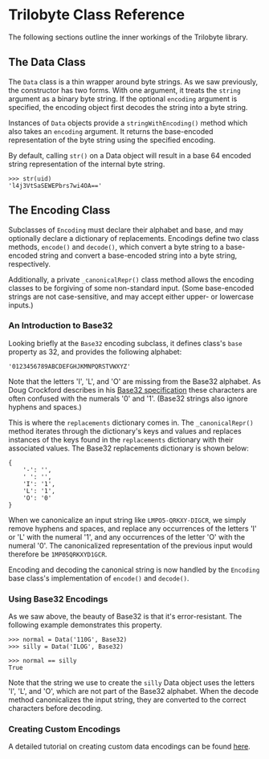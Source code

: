 Trilobyte Class Reference
=========================

The following sections outline the inner workings of the Trilobyte library.


The Data Class
--------------

The `Data` class is a thin wrapper around byte strings. As we saw previously,
the constructor has two forms. With one argument, it treats the `string`
argument as a binary byte string. If the optional `encoding` argument is
specified, the encoding object first decodes the string into a byte string.

Instances of `Data` objects provide a `stringWithEncoding()` method which also
takes an `encoding` argument. It returns the base-encoded representation of the
byte string using the specified encoding.

By default, calling `str()` on a Data object will result in a base 64 encoded
string representation of the internal byte string.

	>>> str(uid)
	'l4j3VtSaSEWEPbrs7wi4OA=='


The Encoding Class
------------------

Subclasses of `Encoding` must declare their alphabet and base, and may
optionally declare a dictionary of replacements. Encodings define two class
methods, `encode()` and `decode()`, which convert a byte string to a
base-encoded string and convert a base-encoded string into a byte string,
respectively.

Additionally, a private `_canonicalRepr()` class method allows the encoding
classes to be forgiving of some non-standard input. (Some base-encoded strings
are not case-sensitive, and may accept either upper- or lowercase inputs.)


### An Introduction to Base32

Looking briefly at the `Base32` encoding subclass, it defines class's `base`
property as 32, and provides the following alphabet:

	'0123456789ABCDEFGHJKMNPQRSTVWXYZ'

Note that the letters 'I', 'L', and 'O' are missing from the Base32 alphabet.
As Doug Crockford describes in his [Base32 specification](http://www.crockford.com/wrmg/base32.html) these
characters are often confused with the numerals '0' and '1'. (Base32 strings
also ignore hyphens and spaces.)

This is where the `replacements` dictionary comes in. The `_canonicalRepr()`
method iterates through the dictionary's keys and values and replaces
instances of the keys found in the `replacements` dictionary with their
associated values. The Base32 replacements dictionary is shown below:

	{
		'-': '',
		' ': '',
		'I': '1',
		'L': '1',
		'O': '0'
	}

When we canonicalize an input string like `LMPO5-QRKXY-DIGCR`, we simply
remove hyphens and spaces, and replace any occurrences of the letters 'I' or
'L' with the numeral '1', and any occurrences of the letter 'O' with the
numeral '0'. The canonicalized representation of the previous input would
therefore be `1MP05QRKXYD1GCR`.

Encoding and decoding the canonical string is now handled by the `Encoding`
base class's implementation of `encode()` and `decode()`.



### Using Base32 Encodings

As we saw above, the beauty of Base32 is that it's error-resistant. The
following example demonstrates this property.

	>>> normal = Data('110G', Base32)
	>>> silly = Data('ILOG', Base32)
	
	>>> normal == silly
	True

Note that the string we use to create the `silly` Data object uses the letters
'I', 'L', and 'O', which are not part of the Base32 alphabet. When the decode
method canonicalizes the input string, they are converted to the correct
characters before decoding.


### Creating Custom Encodings

A detailed tutorial on creating custom data encodings can be found [here](https://github.com/brendn/Trilobyte/blob/master/documentation/custom_encoding.md).
